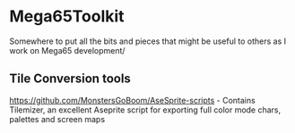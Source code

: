 # Mega65Toolkit
Somewhere to put all the bits and pieces that might be useful to others as I work on Mega65 development/


## Tile Conversion tools

https://github.com/MonstersGoBoom/AseSprite-scripts  -  Contains Tilemizer, an excellent Aseprite script for exporting full color mode chars, palettes and screen maps
